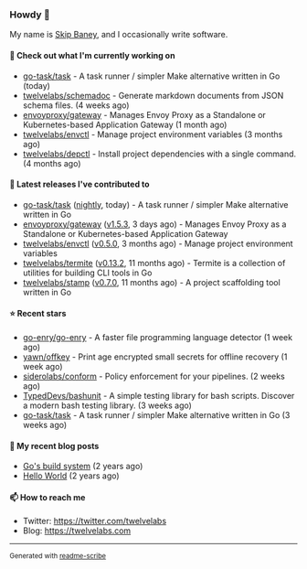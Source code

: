 ### Howdy 👋

My name is [Skip Baney](https://twelvelabs.com), and I occasionally write software.

#### 👷 Check out what I'm currently working on

- [go-task/task](https://github.com/go-task/task) - A task runner / simpler Make alternative written in Go (today)
- [twelvelabs/schemadoc](https://github.com/twelvelabs/schemadoc) - Generate markdown documents from JSON schema files. (4 weeks ago)
- [envoyproxy/gateway](https://github.com/envoyproxy/gateway) - Manages Envoy Proxy as a Standalone or Kubernetes-based Application Gateway (1 month ago)
- [twelvelabs/envctl](https://github.com/twelvelabs/envctl) - Manage project environment variables (3 months ago)
- [twelvelabs/depctl](https://github.com/twelvelabs/depctl) - Install project dependencies with a single command. (4 months ago)

#### 🔭 Latest releases I've contributed to

- [go-task/task](https://github.com/go-task/task) ([nightly](https://github.com/go-task/task/releases/tag/nightly), today) - A task runner / simpler Make alternative written in Go
- [envoyproxy/gateway](https://github.com/envoyproxy/gateway) ([v1.5.3](https://github.com/envoyproxy/gateway/releases/tag/v1.5.3), 3 days ago) - Manages Envoy Proxy as a Standalone or Kubernetes-based Application Gateway
- [twelvelabs/envctl](https://github.com/twelvelabs/envctl) ([v0.5.0](https://github.com/twelvelabs/envctl/releases/tag/v0.5.0), 3 months ago) - Manage project environment variables
- [twelvelabs/termite](https://github.com/twelvelabs/termite) ([v0.13.2](https://github.com/twelvelabs/termite/releases/tag/v0.13.2), 11 months ago) - Termite is a collection of utilities for building CLI tools in Go
- [twelvelabs/stamp](https://github.com/twelvelabs/stamp) ([v0.7.0](https://github.com/twelvelabs/stamp/releases/tag/v0.7.0), 11 months ago) - A project scaffolding tool written in Go

#### ⭐ Recent stars

- [go-enry/go-enry](https://github.com/go-enry/go-enry) - A faster file programming language detector (1 week ago)
- [yawn/offkey](https://github.com/yawn/offkey) - Print age encrypted small secrets for offline recovery (1 week ago)
- [siderolabs/conform](https://github.com/siderolabs/conform) - Policy enforcement for your pipelines. (2 weeks ago)
- [TypedDevs/bashunit](https://github.com/TypedDevs/bashunit) - A simple testing library for bash scripts. Discover a modern bash testing library. (3 weeks ago)
- [go-task/task](https://github.com/go-task/task) - A task runner / simpler Make alternative written in Go (3 weeks ago)

#### 📜 My recent blog posts

- [Go&#39;s build system](https://twelvelabs.com/2023/01/02/go-build-system/) (2 years ago)
- [Hello World](https://twelvelabs.com/2022/11/20/hello-world/) (2 years ago)

#### 📫 How to reach me

- Twitter: <https://twitter.com/twelvelabs>
- Blog: <https://twelvelabs.com>

---

<sup>Generated with [readme-scribe](https://github.com/muesli/readme-scribe)</sup>
